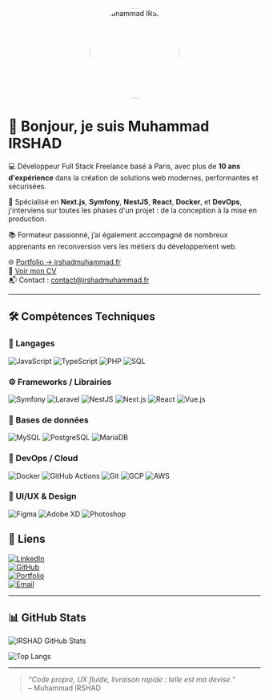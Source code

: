 <p align="center">
  <img src="https://github.com/mirshaddev/kashifir/blob/main/img/IMG-3958.png?raw=true" width="180" alt="Muhammad IRSHAD" style="border-radius: 50%;" />
</p>

# 👋 Bonjour, je suis Muhammad IRSHAD

💻 Développeur Full Stack Freelance basé à Paris, avec plus de **10 ans d'expérience** dans la création de solutions web modernes, performantes et sécurisées.

🎯 Spécialisé en **Next.js**, **Symfony**, **NestJS**, **React**, **Docker**, et **DevOps**, j'interviens sur toutes les phases d'un projet : de la conception à la mise en production.

📚 Formateur passionné, j’ai également accompagné de nombreux apprenants en reconversion vers les métiers du développement web.

🌐 [Portfolio → irshadmuhammad.fr](https://irshadmuhammad.fr)  
📄 [Voir mon CV](https://irshadmuhammad.fr/cv)  
📬 Contact : [contact@irshadmuhammad.fr](mailto:contact@irshadmuhammad.fr)

---

## 🛠️ Compétences Techniques

### 🧠 Langages  
![JavaScript](https://img.shields.io/badge/-JavaScript-05122A?style=flat&logo=javascript)
![TypeScript](https://img.shields.io/badge/-TypeScript-05122A?style=flat&logo=typescript)
![PHP](https://img.shields.io/badge/-PHP-05122A?style=flat&logo=php)
![SQL](https://img.shields.io/badge/-SQL-05122A?style=flat&logo=mysql)

### ⚙️ Frameworks / Librairies  
![Symfony](https://img.shields.io/badge/-Symfony-05122A?style=flat&logo=symfony)
![Laravel](https://img.shields.io/badge/-Laravel-05122A?style=flat&logo=laravel)
![NestJS](https://img.shields.io/badge/-NestJS-05122A?style=flat&logo=nestjs)
![Next.js](https://img.shields.io/badge/-Next.js-05122A?style=flat&logo=nextdotjs)
![React](https://img.shields.io/badge/-React-05122A?style=flat&logo=react)
![Vue.js](https://img.shields.io/badge/-Vue.js-05122A?style=flat&logo=vuedotjs)

### 💾 Bases de données  
![MySQL](https://img.shields.io/badge/-MySQL-05122A?style=flat&logo=mysql)
![PostgreSQL](https://img.shields.io/badge/-PostgreSQL-05122A?style=flat&logo=postgresql)
![MariaDB](https://img.shields.io/badge/-MariaDB-05122A?style=flat&logo=mariadb)

### 🐳 DevOps / Cloud  
![Docker](https://img.shields.io/badge/-Docker-05122A?style=flat&logo=docker)
![GitHub Actions](https://img.shields.io/badge/-GitHub%20Actions-05122A?style=flat&logo=githubactions)
![Git](https://img.shields.io/badge/-Git-05122A?style=flat&logo=git)
![GCP](https://img.shields.io/badge/-Google%20Cloud-05122A?style=flat&logo=googlecloud)
![AWS](https://img.shields.io/badge/-AWS-05122A?style=flat&logo=amazonaws)

### 🎨 UI/UX & Design  
![Figma](https://img.shields.io/badge/-Figma-05122A?style=flat&logo=figma)
![Adobe XD](https://img.shields.io/badge/-Adobe%20XD-05122A?style=flat&logo=adobexd)
![Photoshop](https://img.shields.io/badge/-Photoshop-05122A?style=flat&logo=adobe-photoshop)


## 🔗 Liens

[![LinkedIn](https://img.shields.io/badge/-LinkedIn-05122A?style=flat&logo=linkedin)](https://www.linkedin.com/in/irshaddev)  
[![GitHub](https://img.shields.io/badge/-GitHub-05122A?style=flat&logo=github)](https://github.com/mirshaddev)  
[![Portfolio](https://img.shields.io/badge/-Portfolio-05122A?style=flat&logo=internetexplorer)](https://irshadmuhammad.fr)  
[![Email](https://img.shields.io/badge/-Email-05122A?style=flat&logo=gmail)](mailto:contact@irshadmuhammad.fr)

---

## 📊 GitHub Stats

![IRSHAD GitHub Stats](https://github-readme-stats.vercel.app/api?username=mirshaddev&show_icons=true&theme=tokyonight&count_private=true)

![Top Langs](https://github-readme-stats.vercel.app/api/top-langs/?username=mirshaddev&layout=compact&theme=tokyonight)

---

> *“Code propre, UX fluide, livraison rapide : telle est ma devise.”*  
> – Muhammad IRSHAD
